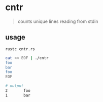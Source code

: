 # cntr

> counts unique lines reading from stdin

## usage

```
rustc cntr.rs
```

```sh
cat << EOF | ./cntr
foo
bar
foo
EOF

# output
2       foo
1       bar
```
